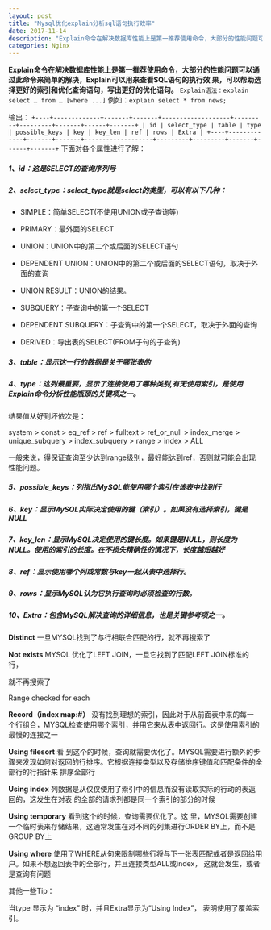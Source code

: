 ```yaml
---
layout: post
title: "Mysql优化explain分析sql语句执行效率"
date: 2017-11-14 
description: "Explain命令在解决数据库性能上是第一推荐使用命令，大部分的性能问题可以通过此命令来简单的解决，Explain可以用来查看SQL语句的执行效 果，可以帮助选择更好的索引和优化查询语句，写出更好的优化语句。"
categories: Nginx
--- 
```



**Explain命令在解决数据库性能上是第一推荐使用命令，大部分的性能问题可以通过此命令来简单的解决，Explain可以用来查看SQL语句的执行效 果，可以帮助选择更好的索引和优化查询语句，写出更好的优化语句。**
``
Explain语法：explain select … from … [where ...]
``
例如：``explain select * from news;``

输出：
``
+----+-------------+-------+-------+-------------------+---------+---------+-------+------+-------+
| id | select_type | table | type | possible_keys | key | key_len | ref | rows | Extra |
+----+-------------+-------+-------+-------------------+---------+---------+-------+------+-------+
``
下面对各个属性进行了解：

##### 1、id：这是SELECT的查询序列号

##### 2、select_type：select_type就是select的类型，可以有以下几种：

- SIMPLE：简单SELECT(不使用UNION或子查询等)

- PRIMARY：最外面的SELECT

- UNION：UNION中的第二个或后面的SELECT语句

- DEPENDENT UNION：UNION中的第二个或后面的SELECT语句，取决于外面的查询

- UNION RESULT：UNION的结果。

- SUBQUERY：子查询中的第一个SELECT

- DEPENDENT SUBQUERY：子查询中的第一个SELECT，取决于外面的查询

- DERIVED：导出表的SELECT(FROM子句的子查询)


##### 3、table：显示这一行的数据是关于哪张表的

##### 4、type：这列最重要，显示了连接使用了哪种类别,有无使用索引，是使用Explain命令分析性能瓶颈的关键项之一。

结果值从好到坏依次是：

system > const > eq_ref > ref > fulltext > ref_or_null > index_merge > unique_subquery > index_subquery > range > index > ALL

一般来说，得保证查询至少达到range级别，最好能达到ref，否则就可能会出现性能问题。

##### 5、possible_keys：列指出MySQL能使用哪个索引在该表中找到行

##### 6、key：显示MySQL实际决定使用的键（索引）。如果没有选择索引，键是NULL

##### 7、key_len：显示MySQL决定使用的键长度。如果键是NULL，则长度为NULL。使用的索引的长度。在不损失精确性的情况下，长度越短越好

##### 8、ref：显示使用哪个列或常数与key一起从表中选择行。

##### 9、rows：显示MySQL认为它执行查询时必须检查的行数。

##### 10、Extra：包含MySQL解决查询的详细信息，也是关键参考项之一。

**Distinct**
一旦MYSQL找到了与行相联合匹配的行，就不再搜索了

**Not exists**
MYSQL 优化了LEFT JOIN，一旦它找到了匹配LEFT JOIN标准的行，

就不再搜索了

Range checked for each

**Record（index map:#）**
没有找到理想的索引，因此对于从前面表中来的每一 个行组合，MYSQL检查使用哪个索引，并用它来从表中返回行。这是使用索引的最慢的连接之一

**Using filesort**
看 到这个的时候，查询就需要优化了。MYSQL需要进行额外的步骤来发现如何对返回的行排序。它根据连接类型以及存储排序键值和匹配条件的全部行的行指针来 排序全部行

**Using index**
列数据是从仅仅使用了索引中的信息而没有读取实际的行动的表返回的，这发生在对表 的全部的请求列都是同一个索引的部分的时候

**Using temporary**
看到这个的时候，查询需要优化了。这 里，MYSQL需要创建一个临时表来存储结果，这通常发生在对不同的列集进行ORDER BY上，而不是GROUP BY上

**Using where**
使用了WHERE从句来限制哪些行将与下一张表匹配或者是返回给用户。如果不想返回表中的全部行，并且连接类型ALL或index， 这就会发生，或者是查询有问题

其他一些Tip：

当type 显示为 “index” 时，并且Extra显示为“Using Index”， 表明使用了覆盖索引。
